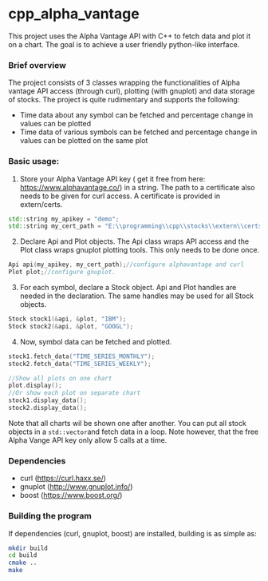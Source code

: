 # cpp_alpha_vantage

This project uses the Alpha Vantage API with C++ to fetch data and plot it on a chart. The goal is to achieve a user friendly python-like interface.   

### Brief overview
The project consists of 3 classes wrapping the functionalities of Alpha vantage API access (through curl), plotting (with gnuplot) and data storage of stocks. 
The project is quite rudimentary and supports the following:

- Time data about any symbol can be fetched and percentage change in values can be plotted
- Time data of various symbols can be fetched and percentage change in values can be plotted on the same plot

### Basic usage:

1. Store your Alpha Vantage API key ( get it free from here: https://www.alphavantage.co/) in a string. The path to a certificate also needs to be given for curl access. 
A certificate is provided in extern/certs. 

```c++
std::string my_apikey = "demo";
std::string my_cert_path = "E:\\programming\\cpp\\stocks\\extern\\certs\\curl-ca-bundle.crt";
```    
2. Declare Api and Plot objects. The Api class wraps API access and the Plot class wraps gnuplot plotting tools. This only needs to be done once.

```c++
Api api(my_apikey, my_cert_path);//configure alphavantage and curl
Plot plot;//configure gnuplot.
```

3. For each symbol, declare a Stock object. Api and Plot handles are needed in the declaration. The same handles may be used for all Stock objects. 
```c++
Stock stock1(&api, &plot, "IBM");
Stock stock2(&api, &plot, "GOOGL");
```

4. Now, symbol data can be fetched and plotted. 
```c++
stock1.fetch_data("TIME_SERIES_MONTHLY");
stock2.fetch_data("TIME_SERIES_WEEKLY");

//Show all plots on one chart
plot.display();
//Or show each plot on separate chart
stock1.display_data();
stock2.display_data();
```
Note that all charts wil be shown one after another. You can put all stock objects in a `std::vector`and fetch data in a loop. Note however, that the free Alpha Vange API key only allow 5 calls at a time. 

### Dependencies

- curl (https://curl.haxx.se/)
- gnuplot (http://www.gnuplot.info/)
- boost (https://www.boost.org/)

### Building the program

If dependencies (curl, gnuplot, boost) are installed, building is as simple as:
```bash
mkdir build
cd build
cmake ..
make
```
